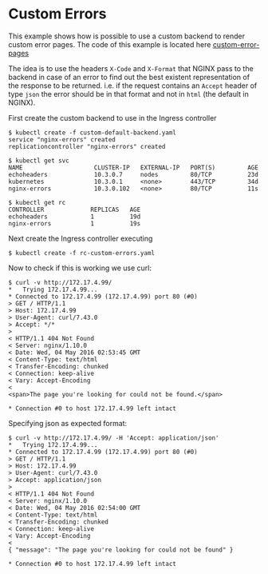 # Custom Errors

This example shows how is possible to use a custom backend to render custom error pages. The code of this example is located here [custom-error-pages](https://github.com/kubernetes/ingress-nginx/tree/master/docs/examples/customization/custom-errors)


The idea is to use the headers `X-Code` and `X-Format` that NGINX pass to the backend in case of an error to find out the best existent representation of the response to be returned. i.e. if the request contains an `Accept` header of type `json` the error should be in that format and not in `html` (the default in NGINX).

First create the custom backend to use in the Ingress controller

```
$ kubectl create -f custom-default-backend.yaml
service "nginx-errors" created
replicationcontroller "nginx-errors" created
```

```
$ kubectl get svc
NAME                    CLUSTER-IP   EXTERNAL-IP   PORT(S)         AGE
echoheaders             10.3.0.7     nodes         80/TCP          23d
kubernetes              10.3.0.1     <none>        443/TCP         34d
nginx-errors            10.3.0.102   <none>        80/TCP          11s
```

```
$ kubectl get rc
CONTROLLER             REPLICAS   AGE
echoheaders            1          19d
nginx-errors           1          19s
```

Next create the Ingress controller executing
```
$ kubectl create -f rc-custom-errors.yaml
```

Now to check if this is working we use curl:

```
$ curl -v http://172.17.4.99/
*   Trying 172.17.4.99...
* Connected to 172.17.4.99 (172.17.4.99) port 80 (#0)
> GET / HTTP/1.1
> Host: 172.17.4.99
> User-Agent: curl/7.43.0
> Accept: */*
>
< HTTP/1.1 404 Not Found
< Server: nginx/1.10.0
< Date: Wed, 04 May 2016 02:53:45 GMT
< Content-Type: text/html
< Transfer-Encoding: chunked
< Connection: keep-alive
< Vary: Accept-Encoding
<
<span>The page you're looking for could not be found.</span>

* Connection #0 to host 172.17.4.99 left intact
```

Specifying json as expected format:

```
$ curl -v http://172.17.4.99/ -H 'Accept: application/json'
*   Trying 172.17.4.99...
* Connected to 172.17.4.99 (172.17.4.99) port 80 (#0)
> GET / HTTP/1.1
> Host: 172.17.4.99
> User-Agent: curl/7.43.0
> Accept: application/json
>
< HTTP/1.1 404 Not Found
< Server: nginx/1.10.0
< Date: Wed, 04 May 2016 02:54:00 GMT
< Content-Type: text/html
< Transfer-Encoding: chunked
< Connection: keep-alive
< Vary: Accept-Encoding
<
{ "message": "The page you're looking for could not be found" }

* Connection #0 to host 172.17.4.99 left intact
```
